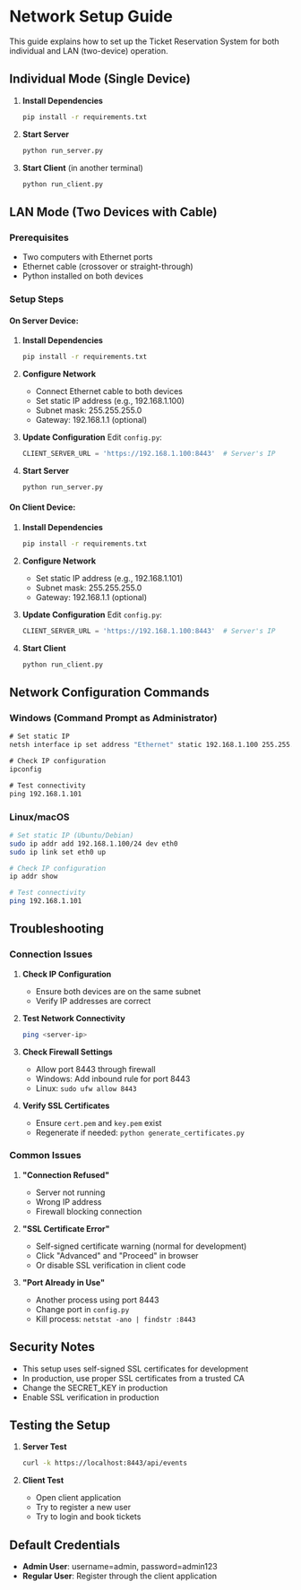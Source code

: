 # Network Setup Guide

This guide explains how to set up the Ticket Reservation System for both individual and LAN (two-device) operation.

## Individual Mode (Single Device)

1. **Install Dependencies**
   ```bash
   pip install -r requirements.txt
   ```

2. **Start Server**
   ```bash
   python run_server.py
   ```

3. **Start Client** (in another terminal)
   ```bash
   python run_client.py
   ```

## LAN Mode (Two Devices with Cable)

### Prerequisites
- Two computers with Ethernet ports
- Ethernet cable (crossover or straight-through)
- Python installed on both devices

### Setup Steps

#### On Server Device:

1. **Install Dependencies**
   ```bash
   pip install -r requirements.txt
   ```

2. **Configure Network**
   - Connect Ethernet cable to both devices
   - Set static IP address (e.g., 192.168.1.100)
   - Subnet mask: 255.255.255.0
   - Gateway: 192.168.1.1 (optional)

3. **Update Configuration**
   Edit `config.py`:
   ```python
   CLIENT_SERVER_URL = 'https://192.168.1.100:8443'  # Server's IP
   ```

4. **Start Server**
   ```bash
   python run_server.py
   ```

#### On Client Device:

1. **Install Dependencies**
   ```bash
   pip install -r requirements.txt
   ```

2. **Configure Network**
   - Set static IP address (e.g., 192.168.1.101)
   - Subnet mask: 255.255.255.0
   - Gateway: 192.168.1.1 (optional)

3. **Update Configuration**
   Edit `config.py`:
   ```python
   CLIENT_SERVER_URL = 'https://192.168.1.100:8443'  # Server's IP
   ```

4. **Start Client**
   ```bash
   python run_client.py
   ```

## Network Configuration Commands

### Windows (Command Prompt as Administrator)

```cmd
# Set static IP
netsh interface ip set address "Ethernet" static 192.168.1.100 255.255.255.0

# Check IP configuration
ipconfig

# Test connectivity
ping 192.168.1.101
```

### Linux/macOS

```bash
# Set static IP (Ubuntu/Debian)
sudo ip addr add 192.168.1.100/24 dev eth0
sudo ip link set eth0 up

# Check IP configuration
ip addr show

# Test connectivity
ping 192.168.1.101
```

## Troubleshooting

### Connection Issues

1. **Check IP Configuration**
   - Ensure both devices are on the same subnet
   - Verify IP addresses are correct

2. **Test Network Connectivity**
   ```bash
   ping <server-ip>
   ```

3. **Check Firewall Settings**
   - Allow port 8443 through firewall
   - Windows: Add inbound rule for port 8443
   - Linux: `sudo ufw allow 8443`

4. **Verify SSL Certificates**
   - Ensure `cert.pem` and `key.pem` exist
   - Regenerate if needed: `python generate_certificates.py`

### Common Issues

1. **"Connection Refused"**
   - Server not running
   - Wrong IP address
   - Firewall blocking connection

2. **"SSL Certificate Error"**
   - Self-signed certificate warning (normal for development)
   - Click "Advanced" and "Proceed" in browser
   - Or disable SSL verification in client code

3. **"Port Already in Use"**
   - Another process using port 8443
   - Change port in `config.py`
   - Kill process: `netstat -ano | findstr :8443`

## Security Notes

- This setup uses self-signed SSL certificates for development
- In production, use proper SSL certificates from a trusted CA
- Change the SECRET_KEY in production
- Enable SSL verification in production

## Testing the Setup

1. **Server Test**
   ```bash
   curl -k https://localhost:8443/api/events
   ```

2. **Client Test**
   - Open client application
   - Try to register a new user
   - Try to login and book tickets

## Default Credentials

- **Admin User**: username=admin, password=admin123
- **Regular User**: Register through the client application
